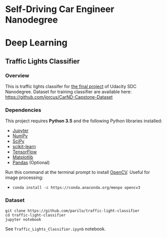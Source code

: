 # Self-Driving Car Engineer Nanodegree
# Deep Learning
## Traffic Lights Classifier

### Overview

This is traffic lights classifer for [the final project](https://github.com/parilo/CarND-Capstone) of Udacity SDC Nanodegree. Dataset for training classifier are available here:
https://github.com/jorcus/CarND-Capstone-Dataset

### Dependencies

This project requires **Python 3.5** and the following Python libraries installed:

- [Jupyter](http://jupyter.org/)
- [NumPy](http://www.numpy.org/)
- [SciPy](https://www.scipy.org/)
- [scikit-learn](http://scikit-learn.org/)
- [TensorFlow](http://tensorflow.org)
- [Matplotlib](http://matplotlib.org/)
- [Pandas](http://pandas.pydata.org/) (Optional)

Run this command at the terminal prompt to install [OpenCV](http://opencv.org/). Useful for image processing:

- `conda install -c https://conda.anaconda.org/menpo opencv3`

### Dataset

```
git clone https://github.com/parilo/traffic-light-classifier
cd traffic-light-classifier
jupyter notebook
```
See `Traffic_Lights_Classifier.ipynb` notebook.
